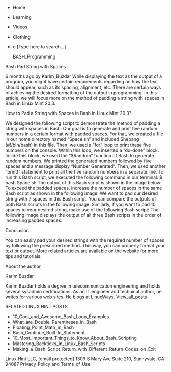 





















































* Home
* Learning
* Videos
* Clothing
*
  o [Type here to search...]


   BASH_Programming


Bash Pad String with Spaces

6 months ago
by Karim_Buzdar
While displaying the text as the output of a program, you might have certain
requirements regarding on how the text should appear, such as its spacing,
alignment, etc. There are certain ways of achieving the desired formatting of
the output in programming. In this article, we will focus more on the method of
padding a string with spaces in Bash in Linux Mint 20.3.

How to Pad a String with Spaces in Bash in Linux Mint 20.3?

We designed the following script to demonstrate the method of padding a string
with spaces in Bash:
Our goal is to generate and print five random numbers in a certain format with
padded spaces. For that, we created a file in our home directory named
“Space.sh” and included Shebang (#!/bin/bash) in this file. Then, we used a
“for” loop to print these five numbers on the console. Within this loop, we
inserted a “do-done” block. Inside this block, we used the “$Random” function
of Bash to generate random numbers. We printed the generated numbers followed
by five spaces and a message display “Number Generated”. Then, we used another
“printf” statement to print all the five random numbers in a separate line.
To run this Bash script, we executed the following command in our terminal:
$ bash Space.sh
The output of this Bash script is shown in the image below:
To exceed the padded spaces, increase the number of spaces in the same Bash
script as shown in the following image:
We want to pad our desired string with 7 spaces in this Bash script.
You can compare the outputs of both Bash scripts in the following image:
Similarly, if you want to pad 10 spaces to your desired string, make use of the
following Bash script:
The following image displays the output of all three Bash scripts in the order
of increasing padded spaces:

Conclusion

You can easily pad your desired strings with the required number of spaces by
following the prescribed method. This way, you can properly format your text or
output. More related articles are available on the website for more tips and
tutorials.


About the author


Karim Buzdar

Karim Buzdar holds a degree in telecommunication engineering and holds several
sysadmin certifications. As an IT engineer and technical author, he writes for
various web sites. He blogs at LinuxWays.
View_all_posts

RELATED LINUX HINT POSTS


* 10_Cool_and_Awesome_Bash_Loop_Examples
* What_are_Double_Parentheses_in_Bash
* Floating_Point_Math_in_Bash
* Bash_Continue_Built-In_Statement
* 10_Most_Important_Things_to_Know_About_Bash_Scripting
* Mastering_Backticks_in_Linux_Bash_Scripts
* Making_a_Bash_Script_Return_with_Different_Return_Codes_on_Exit

Linux Hint LLC, [email protected]
1309 S Mary Ave Suite 210, Sunnyvale, CA 94087
 Privacy_Policy and Terms_of_Use
